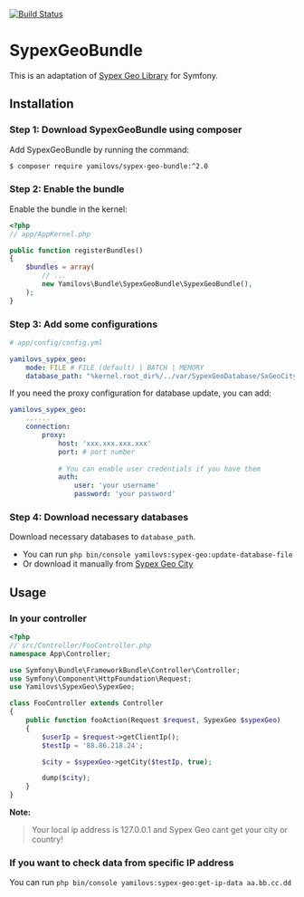 [![Build Status](https://travis-ci.org/yamilovs/SypexGeoBundle.svg?branch=master)](https://travis-ci.org/yamilovs/SypexGeoBundle)

SypexGeoBundle
==============

This is an adaptation of [Sypex Geo Library](https://github.com/yamilovs/SypexGeo) for Symfony.
 
Installation
------------

### Step 1: Download SypexGeoBundle using composer

Add SypexGeoBundle by running the command:

```bash
$ composer require yamilovs/sypex-geo-bundle:^2.0
```

### Step 2: Enable the bundle

Enable the bundle in the kernel:

```php
<?php
// app/AppKernel.php

public function registerBundles()
{
    $bundles = array(
        // ...
        new Yamilovs\Bundle\SypexGeoBundle\SypexGeoBundle(),
    );
}
```

### Step 3: Add some configurations

```yaml
# app/config/config.yml

yamilovs_sypex_geo:
    mode: FILE # FILE (default) | BATCH | MEMORY
    database_path: "%kernel.root_dir%/../var/SypexGeoDatabase/SxGeoCity.dat"
```

If you need the proxy configuration for database update, you can add:
```yaml
yamilovs_sypex_geo:
    ......
    connection:
        proxy:
            host: 'xxx.xxx.xxx.xxx'
            port: # port number
            
            # You can enable user credentials if you have them
            auth:
                user: 'your username'
                password: 'your password'
```


### Step 4: Download necessary databases

Download necessary databases to `database_path`. 
- You can run `php bin/console yamilovs:sypex-geo:update-database-file`
- Or download it manually from [Sypex Geo City](https://sypexgeo.net/files/SxGeoCity_utf8.zip)

Usage
-----

### In your controller
```php
<?php
// src/Controller/FooController.php
namespace App\Controller;

use Symfony\Bundle\FrameworkBundle\Controller\Controller;
use Symfony\Component\HttpFoundation\Request;
use Yamilovs\SypexGeo\SypexGeo;

class FooController extends Controller
{
    public function fooAction(Request $request, SypexGeo $sypexGeo)
    {
        $userIp = $request->getClientIp();
        $testIp = '88.86.218.24';

        $city = $sypexGeo->getCity($testIp, true);

        dump($city);
    }
}
```

**Note:**

> Your local ip address is 127.0.0.1 and Sypex Geo cant get your city or country!

### If you want to check data from specific IP address
You can run `php bin/console yamilovs:sypex-geo:get-ip-data aa.bb.cc.dd`
